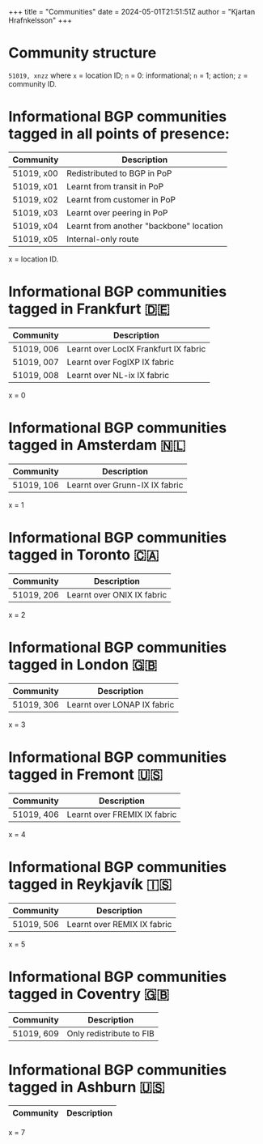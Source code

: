 +++
title = "Communities"
date = 2024-05-01T21:51:51Z
author = "Kjartan Hrafnkelsson"
+++

# Community structure

`51019, xnzz` where `x` = location ID; `n` = 0: informational; `n` = 1; action; `z` = community ID.

# Informational BGP communities tagged in all points of presence:

|  Community  | Description                             |
|-------------|-----------------------------------------|
| 51019, x00  | Redistributed to BGP in PoP             |
| 51019, x01  | Learnt from transit in PoP              |
| 51019, x02  | Learnt from customer in PoP             |
| 51019, x03  | Learnt over peering in PoP              |
| 51019, x04  | Learnt from another "backbone" location |
| 51019, x05  | Internal-only route                     |

x = location ID.

# Informational BGP communities tagged in Frankfurt 🇩🇪

|  Community  | Description                           |
|-------------|---------------------------------------|
| 51019, 006  | Learnt over LocIX Frankfurt IX fabric |
| 51019, 007  | Learnt over FogIXP IX fabric          |
| 51019, 008  | Learnt over NL-ix IX fabric           |

x = 0

# Informational BGP communities tagged in Amsterdam 🇳🇱

|  Community  | Description                    |
|-------------|--------------------------------|
| 51019, 106  | Learnt over Grunn-IX IX fabric |

x = 1

# Informational BGP communities tagged in Toronto 🇨🇦

|  Community  | Description                |
|-------------|----------------------------|
| 51019, 206  | Learnt over ONIX IX fabric |

x = 2

# Informational BGP communities tagged in London 🇬🇧

|  Community  | Description                 |
|-------------|-----------------------------|
| 51019, 306  | Learnt over LONAP IX fabric |

x = 3

# Informational BGP communities tagged in Fremont 🇺🇸

|  Community  | Description                  |
|-------------|------------------------------|
| 51019, 406  | Learnt over FREMIX IX fabric |

x = 4

# Informational BGP communities tagged in Reykjavík 🇮🇸

|  Community  | Description                 |
|-------------|-----------------------------|
| 51019, 506  | Learnt over REMIX IX fabric |

x = 5

# Informational BGP communities tagged in Coventry 🇬🇧

|  Community  | Description                 |
|-------------|-----------------------------|
| 51019, 609  | Only redistribute to FIB    |

# Informational BGP communities tagged in Ashburn 🇺🇸

|  Community  | Description                 |
|-------------|-----------------------------|

x = 7